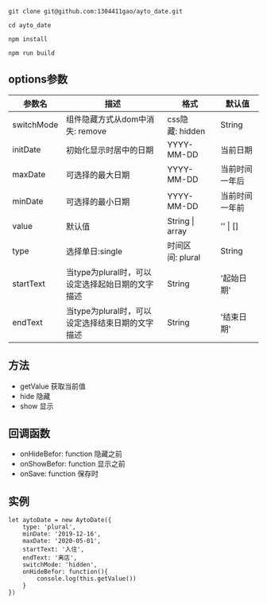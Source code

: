 `git clone git@github.com:1304411gao/ayto_date.git`

`cd ayto_date`

`npm install `

`npm run build`
## options参数

| 参数名 | 描述 | 格式 | 默认值 |
| --- | --- | --- | --- |
| switchMode | 组件隐藏方式从dom中消失: remove | css隐藏: hidden | String |
| initDate | 初始化显示时居中的日期 | YYYY-MM-DD | 当前日期 |
| maxDate | 可选择的最大日期 | YYYY-MM-DD | 当前时间一年后 |
| minDate | 可选择的最小日期 | YYYY-MM-DD | 当前时间一年前 |
| value | 默认值 | String \| array | '' \| [] |
| type | 选择单日:single | 时间区间: plural | String |
| startText | 当type为plural时，可以设定选择起始日期的文字描述 | String | '起始日期' |
| endText | 当type为plural时，可以设定选择结束日期的文字描述 | String | '结束日期' |



## 方法
- getValue 获取当前值
- hide 隐藏
- show 显示


## 回调函数
- onHideBefor: function 隐藏之前
- onShowBefor: function 显示之前
- onSave: function 保存时


## 实例
```
let aytoDate = new AytoDate({
    type: 'plural',
    minDate: '2019-12-16',
    maxDate: '2020-05-01',
    startText: '入住',
    endText: '离店',
    switchMode: 'hidden',
    onHideBefor: function(){
        console.log(this.getValue())
    }
})
```

